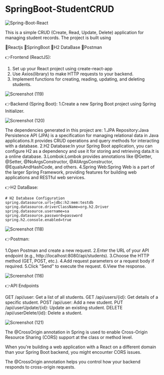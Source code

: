 # SpringBoot-StudentCRUD

![Spring-Boot-React](https://github.com/dharshu2323/SpringBoot-StudentCRUD/assets/104815447/d2233fa9-aa65-42b3-8e64-548f64701b04)

This is a simple CRUD (Create, Read, Update, Delete) application for managing student records. The project is built using 

🌟Reactjs
🌟SpringBoot
🌟H2 DataBase
🌟Postman

👉Frontend (ReactJS):
 1. Set up your React project using create-react-app
 2. Use Axios(library) to make HTTP requests to your backend.
 3. Implement functions for creating, reading, updating, and deleting students.

![Screenshot (119)](https://github.com/dharshu2323/SpringBoot-StudentCRUD/assets/104815447/019c6165-f25f-46cb-bc8d-e4d05469dbfa)


👉Backend (Spring Boot):
1.Create a new Spring Boot project using Spring Initializer.

![Screenshot (120)](https://github.com/dharshu2323/SpringBoot-StudentCRUD/assets/104815447/089a4502-529c-482f-a6d1-d8afacf729e2)

The dependencies generated in this project are:
1.JPA Repository:Java Persistence API (JPA) is a specification for managing relational data in Java applications.It provides CRUD operations and query methods for interacting with a database.
2.H2 Database:In your Spring Boot application, you can configure H2 as a dependency and use it for storing and retrieving data.It is a online database.
3.Lombok:Lombok provides annotations like @Getter, @Setter, @NoArgsConstructor, @AllArgsConstructor, @EqualsAndHashCode, and others.
4.Spring Web:Spring Web is a part of the larger Spring Framework, providing features for building web applications and RESTful web services.

👉H2 DataBase:
```
# H2 Database Configuration
spring.datasource.url=jdbc:h2:mem:testdb
spring.datasource.driverClassName=org.h2.Driver
spring.datasource.username=sa
spring.datasource.password=password
spring.h2.console.enabled=true
```

![Screenshot (118)](https://github.com/dharshu2323/SpringBoot-StudentCRUD/assets/104815447/4daffc4c-9709-4c91-abe2-538a1b3e95dc)


👉Postman:

1.Open Postman and create a new request.
2.Enter the URL of your API endpoint (e.g., http://localhost:8080/api/students).
3.Choose the HTTP method (GET, POST, etc.).
4.Add request parameters or a request body if required.
5.Click "Send" to execute the request.
6.View the response.

![Screenshot (116)](https://github.com/dharshu2323/SpringBoot-StudentCRUD/assets/104815447/4835e8b2-8103-4964-81b9-2d074b551404)

👉API Endpoints

GET /api/user: Get a list of all students.
GET /api/users/{id}: Get details of a specific student.
POST /api/user: Add a new student.
PUT /api/userUpdate/{id}: Update an existing student.
DELETE /api/userDelete/{id}: Delete a student.

![Screenshot (121)](https://github.com/dharshu2323/SpringBoot-StudentCRUD/assets/104815447/3d363e9e-a2dc-4406-95b6-5bd9caef9aaa)

The @CrossOrigin annotation in Spring is used to enable Cross-Origin Resource Sharing (CORS) support at the class or method level.

When you're building a web application with a  React on a different domain than your Spring Boot backend, you might encounter CORS issues. 

The @CrossOrigin annotation helps you control how your backend responds to cross-origin requests.



